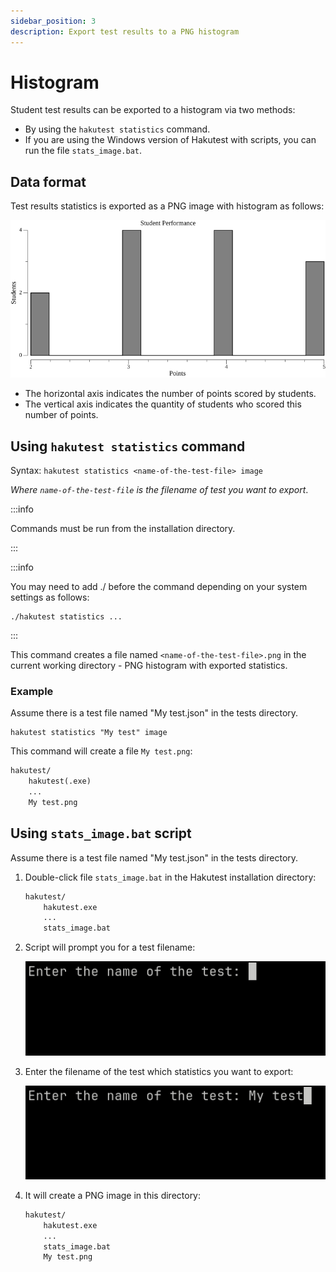 ```yaml
---
sidebar_position: 3
description: Export test results to a PNG histogram
---
```


# Histogram

Student test results can be exported to a histogram via two methods:

-   By using the `hakutest statistics` command.
-   If you are using the Windows version of Hakutest with scripts, you can run the file `stats_image.bat`.

## Data format

Test results statistics is exported as a PNG image with histogram as follows:

![Histogram example](./img/histogram.png)

-   The horizontal axis indicates the number of points scored by students.
-   The vertical axis indicates the quantity of students who scored this number of points.

## Using `hakutest statistics` command

Syntax: `hakutest statistics <name-of-the-test-file> image`

_Where `name-of-the-test-file` is the filename of test you want to export_.

:::info

Commands must be run from the installation directory.

:::

:::info

You may need to add ./ before the command depending on your system settings as follows:

```shell
./hakutest statistics ...
```

:::

This command creates a file named `<name-of-the-test-file>.png` in the current working directory - PNG histogram with exported statistics.

### Example

Assume there is a test file named "My test.json" in the tests directory.

```shell title='Command'
hakutest statistics "My test" image
```

This command will create a file `My test.png`:

```txt {4} title='Directory structure'
hakutest/
    hakutest(.exe)
    ...
    My test.png
```

## Using `stats_image.bat` script

Assume there is a test file named "My test.json" in the tests directory.

1. Double-click file `stats_image.bat` in the Hakutest installation directory:

    ```txt {4} title='Directory structure'
    hakutest/
        hakutest.exe
        ...
        stats_image.bat
    ```

2. Script will prompt you for a test filename:

    ![Script prompt](./img/script-stats-prompt-empty.png)

3. Enter the filename of the test which statistics you want to export:

    ![Script prompt with value entered](./img/script-stats-prompt-value.png)

4. It will create a PNG image in this directory:

    ```txt {5} title='Directory structure'
    hakutest/
        hakutest.exe
        ...
        stats_image.bat
        My test.png
    ```
